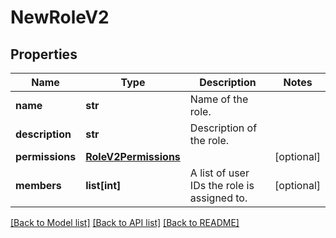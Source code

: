 # NewRoleV2

## Properties
Name | Type | Description | Notes
------------ | ------------- | ------------- | -------------
**name** | **str** | Name of the role. | 
**description** | **str** | Description of the role. | 
**permissions** | [**RoleV2Permissions**](RoleV2Permissions.md) |  | [optional] 
**members** | **list[int]** | A list of user IDs the role is assigned to. | [optional] 

[[Back to Model list]](../README.md#documentation-for-models) [[Back to API list]](../README.md#documentation-for-api-endpoints) [[Back to README]](../README.md)


